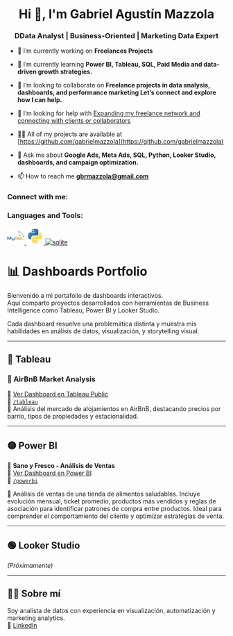 <h1 align="center">Hi 👋, I'm Gabriel Agustín Mazzola</h1>
<h3 align="center">DData Analyst | Business-Oriented | Marketing Data Expert</h3>

- 🔭 I’m currently working on **Freelances Projects**

- 🌱 I’m currently learning **Power BI, Tableau, SQL, Paid Media and data-driven growth strategies.**

- 👯 I’m looking to collaborate on **Freelance projects in data analysis, dashboards, and performance marketing Let’s connect and explore how I can help.**

- 🤝 I’m looking for help with [Expanding my freelance network and connecting with clients or collaborators](https://www.linkedin.com/in/gabrielmazzola/)

- 👨‍💻 All of my projects are available at [https://github.com/gabrielmazzola](https://github.com/gabrielmazzola)

- 💬 Ask me about **Google Ads, Meta Ads, SQL, Python, Looker Studio, dashboards, and campaign optimization.**

- 📫 How to reach me **gbrmazzola@gmail.com**

<h3 align="left">Connect with me:</h3>
<p align="left">
</p>

<h3 align="left">Languages and Tools:</h3>
<p align="left"> <a href="https://www.mysql.com/" target="_blank" rel="noreferrer"> <img src="https://raw.githubusercontent.com/devicons/devicon/master/icons/mysql/mysql-original-wordmark.svg" alt="mysql" width="40" height="40"/> </a> <a href="https://www.python.org" target="_blank" rel="noreferrer"> <img src="https://raw.githubusercontent.com/devicons/devicon/master/icons/python/python-original.svg" alt="python" width="40" height="40"/> </a> <a href="https://www.sqlite.org/" target="_blank" rel="noreferrer"> <img src="https://www.vectorlogo.zone/logos/sqlite/sqlite-icon.svg" alt="sqlite" width="40" height="40"/> </a> </p>

# 📊 Dashboards Portfolio

Bienvenido a mi portafolio de dashboards interactivos.  
Aquí comparto proyectos desarrollados con herramientas de Business Intelligence como Tableau, Power BI y Looker Studio.

Cada dashboard resuelve una problemática distinta y muestra mis habilidades en análisis de datos, visualización, y storytelling visual.

---

## 🔷 Tableau

### 🏡 AirBnB Market Analysis

📍 [Ver Dashboard en Tableau Public](https://public.tableau.com/app/profile/gabriel8055/viz/AirBnBFullProject_17443022959360/Dashboard2?publish=yes)  
📁 [`/tableau`](tableau/)  
📌 Análisis del mercado de alojamientos en AirBnB, destacando precios por barrio, tipos de propiedades y estacionalidad.

---

## 🟡 Power BI

🥑 **Sano y Fresco - Análisis de Ventas**  
📍 [Ver Dashboard en Power BI](https://app.powerbi.com/view?r=eyJrIjoiZWEwZGI1ZTEtY2MwYi00OWU5LTgwN2ItMmEyNjAyZGUyYzdmIiwidCI6IjNlMDUxM2Q2LTY4ZmEtNDE2ZS04ZGUxLTZjNWNkYzMxOWZmYSIsImMiOjR9)  
📁 [`/powerbi`](powerbi/)  

📌 Análisis de ventas de una tienda de alimentos saludables. Incluye evolución mensual, ticket promedio, productos más vendidos y reglas de asociación para identificar patrones de compra entre productos. Ideal para comprender el comportamiento del cliente y optimizar estrategias de venta.



---

## 🟢 Looker Studio

_(Próximamente)_

---

## 🙋‍♂️ Sobre mí

Soy analista de datos con experiencia en visualización, automatización y marketing analytics.  
🔗 [LinkedIn](https://www.linkedin.com/in/gabrielmazzola/)

